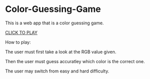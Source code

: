 # Color-Guessing-Game

This is a web app that is a color guessing game. 

[CLICK TO PLAY](jashvaidya.github.io/Color-Guessing-Game) 


How to play: 

The user must first take a look at the RGB value given.

Then the user must guess accuratley which color is the correct one. 

The user may switch from easy and hard difficulty. 
